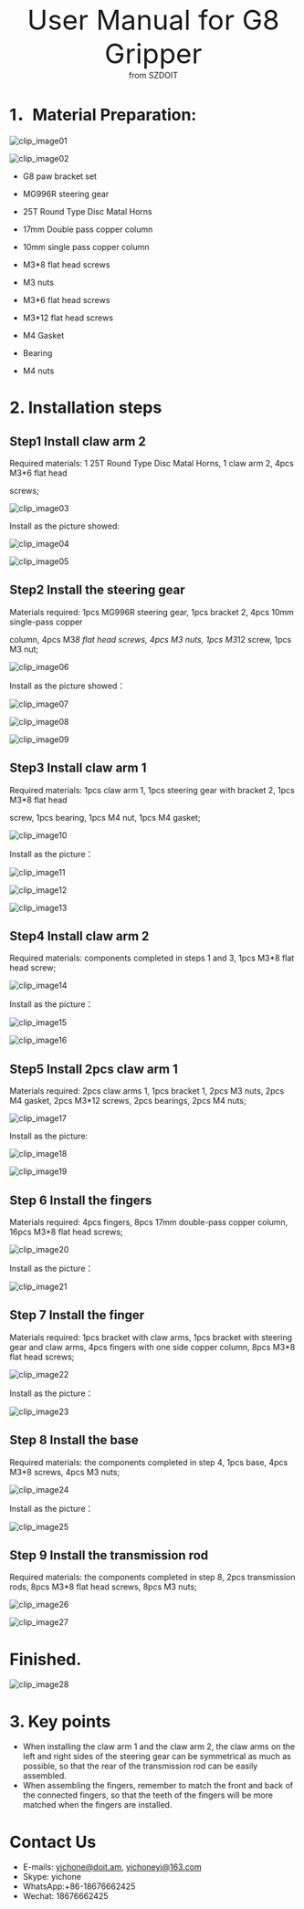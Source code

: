<center> <font size=10> User Manual for G8 Gripper </font></center>

<center> from SZDOIT </center>



# 1．Material Preparation:

![clip_image01](clip_image01.jpg)

  ![clip_image02](clip_image02.jpg)

- G8 paw bracket set 

- MG996R steering gear 

- 25T Round Type Disc Matal Horns 

- 17mm Double pass copper column 

- 10mm single pass copper column 

- M3*8 flat head screws 

- M3 nuts 

- M3*6 flat head screws 

- M3*12 flat head screws 

- M4 Gasket 

- Bearing 

- M4 nuts 



# 2. Installation steps



## Step1  Install claw arm 2

Required materials: 1 25T Round Type Disc Matal Horns, 1 claw arm 2, 4pcs M3*6 flat head 

screws; 

![clip_image03](clip_image03.jpg)

Install as the picture showed:

![clip_image04](clip_image04.jpg)

![clip_image05](clip_image05.jpg)

##  Step2 Install the steering gear

 Materials required: 1pcs MG996R steering gear, 1pcs bracket 2, 4pcs 10mm single-pass copper 

column, 4pcs M3*8 flat head screws, 4pcs M3 nuts, 1pcs M3*12 screw, 1pcs M3 nut; 

 ![clip_image06](clip_image06.jpg)

Install as the picture showed：

![clip_image07](clip_image07.jpg)

![clip_image08](clip_image08.jpg)

![clip_image09](clip_image09.jpg)



## Step3 Install claw arm 1

Required materials: 1pcs claw arm 1, 1pcs steering gear with bracket 2, 1pcs M3*8 flat head 

screw, 1pcs bearing, 1pcs M4 nut, 1pcs M4 gasket; 

![clip_image10](clip_image10.jpg)

Install as the picture：

![clip_image11](clip_image11.jpg)

![clip_image12](clip_image12.jpg)

![clip_image13](clip_image13.jpg)

## Step4 Install claw arm 2

Required materials: components completed in steps 1 and 3, 1pcs M3*8 flat head screw;

 ![clip_image14](clip_image14.jpg)

Install as the picture：

![clip_image15](clip_image15.jpg)

![clip_image16](clip_image16.jpg)

## Step5 Install 2pcs claw arm 1 

 

Materials required: 2pcs claw arms 1, 1pcs bracket 1, 2pcs M3 nuts, 2pcs M4 gasket, 2pcs M3*12 screws, 2pcs bearings, 2pcs M4 nuts;

![clip_image17](clip_image17.jpg)

Install as the picture:

![clip_image18](clip_image18.jpg)

![clip_image19](clip_image19.jpg)

## Step 6 Install the fingers 

Materials required: 4pcs fingers, 8pcs 17mm double-pass copper column, 16pcs M3*8 flat head screws; 

![clip_image20](clip_image20.jpg)

Install as the picture：

![clip_image21](clip_image21.jpg)

## Step 7 Install the finger 

Materials required: 1pcs bracket with claw arms, 1pcs bracket with steering gear and claw arms, 4pcs fingers with   one side   copper column, 8pcs M3*8 flat head screws;

 ![clip_image22](clip_image22.jpg)

Install as the picture：

![clip_image23](clip_image23.jpg)

## Step 8 Install the base

Required materials: the components completed in step 4, 1pcs base, 4pcs M3*8 screws, 4pcs M3 nuts;

 ![clip_image24](clip_image24.jpg)

Install as the picture：

![clip_image25](clip_image25.jpg)

## Step 9 Install the transmission rod 

Required materials: the components completed in step 8, 2pcs transmission rods, 8pcs M3*8 flat head screws, 8pcs M3 nuts;

![clip_image26](clip_image26.jpg)

![clip_image27](clip_image27.jpg)

# Finished. 

![clip_image28](clip_image28.jpg)

# 3. Key points 

 

- When installing the claw arm 1 and the claw arm 2, the claw arms on the left and right sides of the steering gear can be symmetrical as much as possible, so that the rear of the transmission rod can be easily assembled.
- When assembling the fingers, remember  to match the front and back of the connected fingers, so that the teeth of the fingers will  be more matched when the fingers are installed.

# Contact Us

- E-mails: [yichone@doit.am](mailto:yichone@doit.am), [yichoneyi@163.com](mailto:yichoneyi@163.com)
- Skype: yichone
- WhatsApp:+86-18676662425
- Wechat: 18676662425